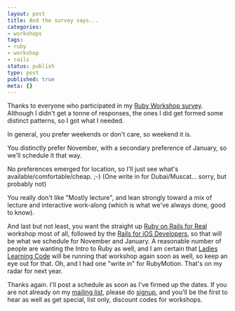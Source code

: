 ```yaml
---
layout: post
title: And the survey says...
categories:
- workshops
tags:
- ruby
- workshop
- rails
status: publish
type: post
published: true
meta: {}
---
```


Thanks to everyone who participated in my 
[Ruby Workshop survey](http://www.wndx.com/blog/rubyrails-workshops).  Although I didn't get a tonne of responses, the ones I did get formed some distinct patterns, so I got what I needed.


In general, you prefer weekends or don't care, so weekend it is.


You distinctly prefer November, with a secondary preference of January, so we'll schedule it that way.


No preferences emerged for location, so I'll just see what's available/comfortable/cheap. ;-) (One write in for Dubai/Muscat… sorry, but probably not)


You really don't like "Mostly lecture", and lean strongly toward a mix of lecture and interactive work-along (which is what we've always done, good to know).


And last but not least, you want the straight up 
[Ruby on Rails for Real](http://ror4real.com) workshop most of all, followed by the 
[Rails for iOS Developers](http://rails4ios.com), so that will be what we schedule for November and January.  A reasonable number of people are wanting the Intro to Ruby as well, and I am certain that 
[Ladies Learning Code](http://ladieslearningcode.com/events/location/calgary/) will be running that workshop again soon as well, so keep an eye out for that.  Oh, and I had one "write in" for RubyMotion.  That's on my radar for next year.


Thanks again. I'll post a schedule as soon as I've firmed up the dates. If you are not already on my 
[mailing list](http://mad.ly/signups/29211/join), please do 
[signup](http://mad.ly/signups/29211/join), and you'll be the first to hear as well as get special, list only, discount codes for workshops.
